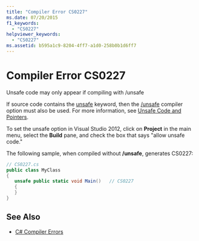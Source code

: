 ```yaml
---
title: "Compiler Error CS0227"
ms.date: 07/20/2015
f1_keywords:
  - "CS0227"
helpviewer_keywords:
  - "CS0227"
ms.assetid: b595a1c9-8204-4ff7-a1d0-258b0b1d6ff7
---
```

# Compiler Error CS0227

Unsafe code may only appear if compiling with /unsafe

If source code contains the [unsafe](../../csharp/language-reference/keywords/unsafe.md) keyword, then the [/unsafe](../../csharp/language-reference/compiler-options/unsafe-compiler-option.md) compiler option must also be used. For more information, see [Unsafe Code and Pointers](../../csharp/programming-guide/unsafe-code-pointers/index.md).

To set the unsafe option in Visual Studio 2012, click on **Project** in the main menu, select the **Build** pane, and check the box that says "allow unsafe code."

The following sample, when compiled without **/unsafe**, generates CS0227:

```csharp
// CS0227.cs
public class MyClass
{
   unsafe public static void Main()   // CS0227
   {
   }
}
```

## See Also

- [C# Compiler Errors](../../csharp/language-reference/compiler-messages/index.md)
